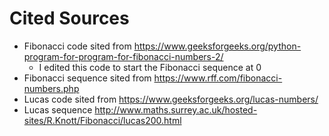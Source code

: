 # Cited Sources
- Fibonacci code sited from https://www.geeksforgeeks.org/python-program-for-program-for-fibonacci-numbers-2/
  - I edited this code to start the Fibonacci sequence at 0
- Fibonacci sequence sited from https://www.rff.com/fibonacci-numbers.php
- Lucas code sited from https://www.geeksforgeeks.org/lucas-numbers/
- Lucas sequence http://www.maths.surrey.ac.uk/hosted-sites/R.Knott/Fibonacci/lucas200.html
